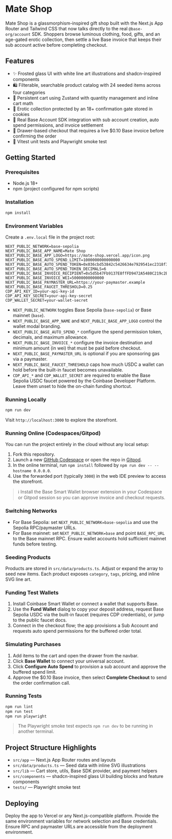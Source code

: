 # Mate Shop

Mate Shop is a glassmorphism-inspired gift shop built with the Next.js App Router and Tailwind CSS that now talks directly to the real `@base-org/account` SDK. Shoppers browse luminous clothing, food, gifts, and an age-gated erotic collection, then settle a live Base invoice that keeps their sub account active before completing checkout.

## Features

- ✨ Frosted glass UI with white line art illustrations and shadcn-inspired components
- 🛍️ Filterable, searchable product catalog with 24 seeded items across four categories
- 🛒 Persistent cart using Zustand with quantity management and inline cart math
- 🔐 Erotic collection protected by an 18+ confirmation gate stored in cookies
- 🔗 Real Base Account SDK integration with sub account creation, auto spend permissions, and invoice settlement
- 💸 Drawer-based checkout that requires a live $0.10 Base invoice before confirming the order
- 🧪 Vitest unit tests and Playwright smoke test

## Getting Started

### Prerequisites

- Node.js 18+
- npm (project configured for npm scripts)

### Installation

```bash
npm install
```

### Environment Variables

Create a `.env.local` file in the project root:

```env
NEXT_PUBLIC_NETWORK=base-sepolia
NEXT_PUBLIC_BASE_APP_NAME=Mate Shop
NEXT_PUBLIC_BASE_APP_LOGO=https://mate-shop.vercel.app/icon.png
NEXT_PUBLIC_BASE_AUTO_SPEND_LIMIT=1000000000000000
NEXT_PUBLIC_BASE_AUTO_SPEND_TOKEN=0x036cbd53842c5426634e7929541ec2318f3dcf7e
NEXT_PUBLIC_BASE_AUTO_SPEND_TOKEN_DECIMALS=6
NEXT_PUBLIC_BASE_INVOICE_RECIPIENT=0x5d5b47Fb9137E8ffFD9472A5480C219c2B33Ff22
NEXT_PUBLIC_BASE_INVOICE_WEI=50000000000000
NEXT_PUBLIC_BASE_PAYMASTER_URL=https://your-paymaster.example
NEXT_PUBLIC_BASE_FAUCET_THRESHOLD=0.25
CDP_API_KEY_ID=your-api-key-id
CDP_API_KEY_SECRET=your-api-key-secret
CDP_WALLET_SECRET=your-wallet-secret
```

- `NEXT_PUBLIC_NETWORK` toggles Base Sepolia (`base-sepolia`) or Base mainnet (`base`).
- `NEXT_PUBLIC_BASE_APP_NAME` and `NEXT_PUBLIC_BASE_APP_LOGO` control the wallet modal branding.
- `NEXT_PUBLIC_BASE_AUTO_SPEND_*` configure the spend permission token, decimals, and maximum allowance.
- `NEXT_PUBLIC_BASE_INVOICE_*` configure the invoice destination and minimum amount (in wei) that must be paid before checkout.
- `NEXT_PUBLIC_BASE_PAYMASTER_URL` is optional if you are sponsoring gas via a paymaster.
- `NEXT_PUBLIC_BASE_FAUCET_THRESHOLD` caps how much USDC a wallet can hold before the built-in faucet becomes unavailable.
- `CDP_API_*` and `CDP_WALLET_SECRET` are required to enable the Base Sepolia USDC faucet powered by the Coinbase Developer Platform. Leave them unset to hide the on-chain funding shortcut.

### Running Locally

```bash
npm run dev
```

Visit `http://localhost:3000` to explore the storefront.

### Running Online (Codespaces/Gitpod)

You can run the project entirely in the cloud without any local setup:

1. Fork this repository.
2. Launch a new [GitHub Codespace](https://docs.github.com/en/codespaces/getting-started/quickstart) or open the repo in [Gitpod](https://gitpod.io/).
3. In the online terminal, run `npm install` followed by `npm run dev -- --hostname 0.0.0.0`.
4. Use the forwarded port (typically `3000`) in the web IDE preview to access the storefront.

> ℹ️ Install the Base Smart Wallet browser extension in your Codespace or Gitpod session so you can approve invoice and checkout requests.

### Switching Networks

- For Base Sepolia: set `NEXT_PUBLIC_NETWORK=base-sepolia` and use the Sepolia RPC/paymaster URLs.
- For Base mainnet: set `NEXT_PUBLIC_NETWORK=base` and point `BASE_RPC_URL` to the Base mainnet RPC. Ensure wallet accounts hold sufficient mainnet funds before testing.

### Seeding Products

Products are stored in `src/data/products.ts`. Adjust or expand the array to seed new items. Each product exposes `category`, `tags`, pricing, and inline SVG line art.

### Funding Test Wallets

1. Install Coinbase Smart Wallet or connect a wallet that supports Base.
2. Use the **Fund Wallet** dialog to copy your deposit address, request Base Sepolia USDC via the built-in faucet (requires CDP credentials), or jump to the public faucet docs.
3. Connect in the checkout flow; the app provisions a Sub Account and requests auto spend permissions for the buffered order total.

### Simulating Purchases

1. Add items to the cart and open the drawer from the navbar.
2. Click **Base Wallet** to connect your universal account.
3. Click **Configure Auto Spend** to provision a sub account and approve the buffered spend limit.
4. Approve the $0.10 Base invoice, then select **Complete Checkout** to send the order confirmation call.

### Running Tests

```bash
npm run lint
npm run test
npm run playwright
```

> The Playwright smoke test expects `npm run dev` to be running in another terminal.

## Project Structure Highlights

- `src/app` — Next.js App Router routes and layouts
- `src/data/products.ts` — Seed data with inline SVG illustrations
- `src/lib` — Cart store, utils, Base SDK provider, and payment helpers
- `src/components` — shadcn-inspired glass UI building blocks and feature components
- `tests/` — Playwright smoke test

## Deploying

Deploy the app to Vercel or any Next.js-compatible platform. Provide the same environment variables for network selection and Base credentials. Ensure RPC and paymaster URLs are accessible from the deployment environment.
